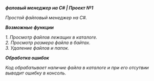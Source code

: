 ***фаловый менеджер на C# | Проект №1***


 *Простой файловый менеджер на C#.*

***Возможные функции***

*1. Просмотр файлов лежащих в каталоге.* <br>
*2. Просмотр размера файла в байтах.* <br>
*3. Удаление файлов и папок.*

***Обработка ошибок***

 *Код обрабатывает наличие файла в каталоге и при его отсутвии выводит ошибку в консоль.*